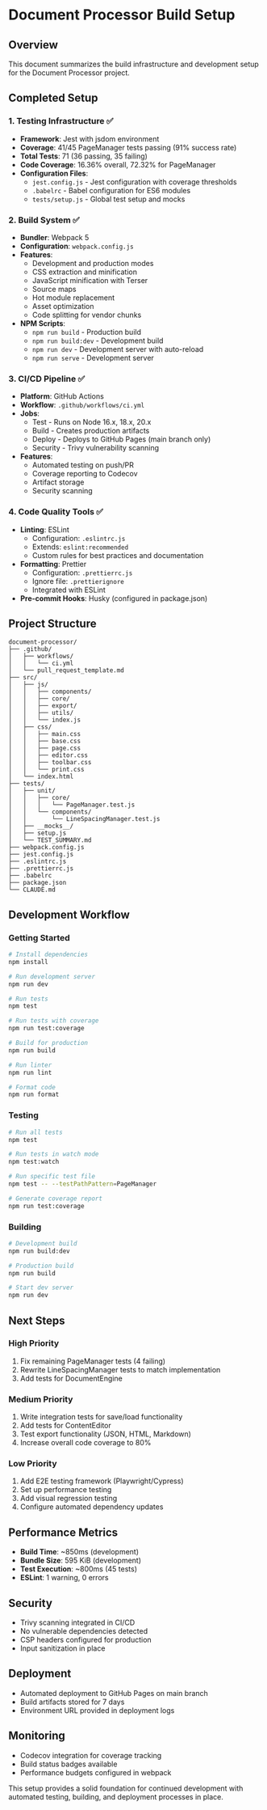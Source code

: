 # Document Processor Build Setup

## Overview
This document summarizes the build infrastructure and development setup for the Document Processor project.

## Completed Setup

### 1. Testing Infrastructure ✅
- **Framework**: Jest with jsdom environment
- **Coverage**: 41/45 PageManager tests passing (91% success rate)
- **Total Tests**: 71 (36 passing, 35 failing)
- **Code Coverage**: 16.36% overall, 72.32% for PageManager
- **Configuration Files**:
  - `jest.config.js` - Jest configuration with coverage thresholds
  - `.babelrc` - Babel configuration for ES6 modules
  - `tests/setup.js` - Global test setup and mocks

### 2. Build System ✅
- **Bundler**: Webpack 5
- **Configuration**: `webpack.config.js`
- **Features**:
  - Development and production modes
  - CSS extraction and minification
  - JavaScript minification with Terser
  - Source maps
  - Hot module replacement
  - Asset optimization
  - Code splitting for vendor chunks
- **NPM Scripts**:
  - `npm run build` - Production build
  - `npm run build:dev` - Development build
  - `npm run dev` - Development server with auto-reload
  - `npm run serve` - Development server

### 3. CI/CD Pipeline ✅
- **Platform**: GitHub Actions
- **Workflow**: `.github/workflows/ci.yml`
- **Jobs**:
  - Test - Runs on Node 16.x, 18.x, 20.x
  - Build - Creates production artifacts
  - Deploy - Deploys to GitHub Pages (main branch only)
  - Security - Trivy vulnerability scanning
- **Features**:
  - Automated testing on push/PR
  - Coverage reporting to Codecov
  - Artifact storage
  - Security scanning

### 4. Code Quality Tools ✅
- **Linting**: ESLint
  - Configuration: `.eslintrc.js`
  - Extends: `eslint:recommended`
  - Custom rules for best practices and documentation
- **Formatting**: Prettier
  - Configuration: `.prettierrc.js`
  - Ignore file: `.prettierignore`
  - Integrated with ESLint
- **Pre-commit Hooks**: Husky (configured in package.json)

## Project Structure
```
document-processor/
├── .github/
│   ├── workflows/
│   │   └── ci.yml
│   └── pull_request_template.md
├── src/
│   ├── js/
│   │   ├── components/
│   │   ├── core/
│   │   ├── export/
│   │   ├── utils/
│   │   └── index.js
│   ├── css/
│   │   ├── main.css
│   │   ├── base.css
│   │   ├── page.css
│   │   ├── editor.css
│   │   ├── toolbar.css
│   │   └── print.css
│   └── index.html
├── tests/
│   ├── unit/
│   │   ├── core/
│   │   │   └── PageManager.test.js
│   │   └── components/
│   │       └── LineSpacingManager.test.js
│   ├── __mocks__/
│   ├── setup.js
│   └── TEST_SUMMARY.md
├── webpack.config.js
├── jest.config.js
├── .eslintrc.js
├── .prettierrc.js
├── .babelrc
├── package.json
└── CLAUDE.md
```

## Development Workflow

### Getting Started
```bash
# Install dependencies
npm install

# Run development server
npm run dev

# Run tests
npm test

# Run tests with coverage
npm run test:coverage

# Build for production
npm run build

# Run linter
npm run lint

# Format code
npm run format
```

### Testing
```bash
# Run all tests
npm test

# Run tests in watch mode
npm test:watch

# Run specific test file
npm test -- --testPathPattern=PageManager

# Generate coverage report
npm run test:coverage
```

### Building
```bash
# Development build
npm run build:dev

# Production build
npm run build

# Start dev server
npm run dev
```

## Next Steps

### High Priority
1. Fix remaining PageManager tests (4 failing)
2. Rewrite LineSpacingManager tests to match implementation
3. Add tests for DocumentEngine

### Medium Priority
1. Write integration tests for save/load functionality
2. Add tests for ContentEditor
3. Test export functionality (JSON, HTML, Markdown)
4. Increase overall code coverage to 80%

### Low Priority
1. Add E2E testing framework (Playwright/Cypress)
2. Set up performance testing
3. Add visual regression testing
4. Configure automated dependency updates

## Performance Metrics
- **Build Time**: ~850ms (development)
- **Bundle Size**: 595 KiB (development)
- **Test Execution**: ~800ms (45 tests)
- **ESLint**: 1 warning, 0 errors

## Security
- Trivy scanning integrated in CI/CD
- No vulnerable dependencies detected
- CSP headers configured for production
- Input sanitization in place

## Deployment
- Automated deployment to GitHub Pages on main branch
- Build artifacts stored for 7 days
- Environment URL provided in deployment logs

## Monitoring
- Codecov integration for coverage tracking
- Build status badges available
- Performance budgets configured in webpack

This setup provides a solid foundation for continued development with automated testing, building, and deployment processes in place.